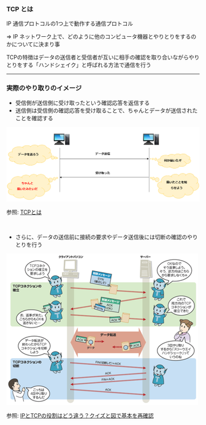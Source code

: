 ### TCP とは

IP 通信プロトコルの1つ上で動作する通信プロトコル

=> IP ネットワーク上で、どのように他のコンピュータ機器とやりとりをするのかについてに決まり事

TCPの特徴はデータの送信者と受信者が互いに相手の確認を取り合いながらやりとりをする「ハンドシェイク」と呼ばれる方法で通信を行う

---

### 実際のやり取りのイメージ

- 受信側が送信側に受け取ったという確認応答を返信する
- 送信側は受信側の確認応答を受け取ることで、ちゃんとデータが送信されたことを確認する

<img src="./img/tcp_1.png.webp" />

参照: [TCPとは](https://medium-company.com/tcpとは/)

<br>

- さらに、データの送信前に接続の要求やデータ送信後には切断の確認のやりとりを行う

<img src="./img/tcp_2.png" />

参照: [IPとTCPの役割はどう違う？クイズと図で基本を再確認](https://xtech.nikkei.com/atcl/nxt/column/18/00917/082100004/?P=5)
